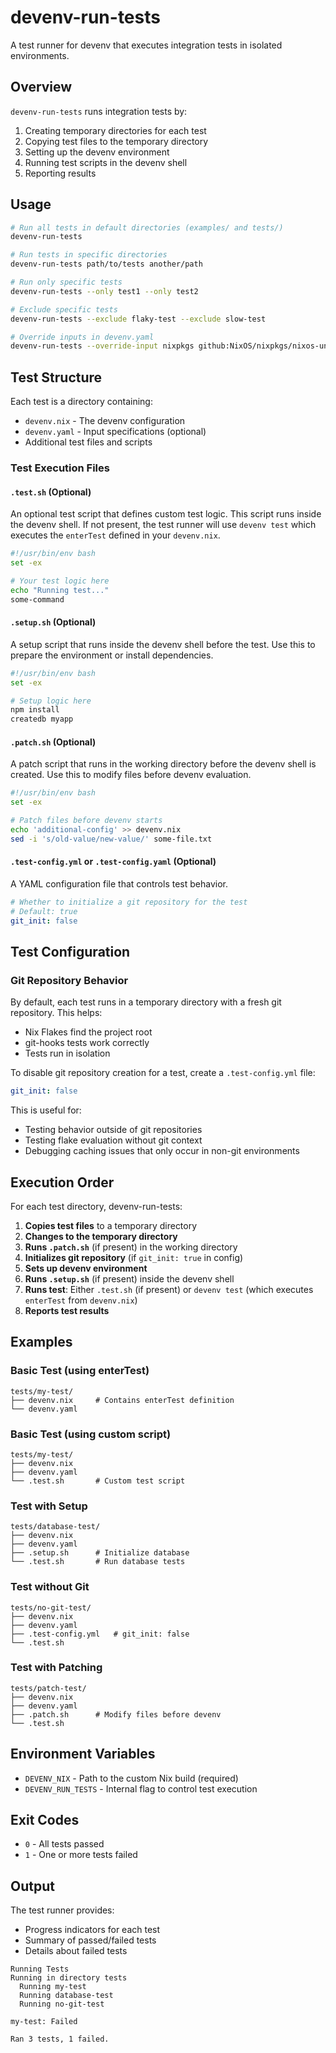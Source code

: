 # devenv-run-tests

A test runner for devenv that executes integration tests in isolated environments.

## Overview

`devenv-run-tests` runs integration tests by:
1. Creating temporary directories for each test
2. Copying test files to the temporary directory
3. Setting up the devenv environment
4. Running test scripts in the devenv shell
5. Reporting results

## Usage

```bash
# Run all tests in default directories (examples/ and tests/)
devenv-run-tests

# Run tests in specific directories
devenv-run-tests path/to/tests another/path

# Run only specific tests
devenv-run-tests --only test1 --only test2

# Exclude specific tests
devenv-run-tests --exclude flaky-test --exclude slow-test

# Override inputs in devenv.yaml
devenv-run-tests --override-input nixpkgs github:NixOS/nixpkgs/nixos-unstable
```

## Test Structure

Each test is a directory containing:
- `devenv.nix` - The devenv configuration
- `devenv.yaml` - Input specifications (optional)
- Additional test files and scripts

### Test Execution Files

#### `.test.sh` (Optional)
An optional test script that defines custom test logic. This script runs inside the devenv shell. If not present, the test runner will use `devenv test` which executes the `enterTest` defined in your `devenv.nix`.

```bash
#!/usr/bin/env bash
set -ex

# Your test logic here
echo "Running test..."
some-command
```

#### `.setup.sh` (Optional)
A setup script that runs inside the devenv shell before the test. Use this to prepare the environment or install dependencies.

```bash
#!/usr/bin/env bash
set -ex

# Setup logic here
npm install
createdb myapp
```

#### `.patch.sh` (Optional)
A patch script that runs in the working directory before the devenv shell is created. Use this to modify files before devenv evaluation.

```bash
#!/usr/bin/env bash
set -ex

# Patch files before devenv starts
echo 'additional-config' >> devenv.nix
sed -i 's/old-value/new-value/' some-file.txt
```

#### `.test-config.yml` or `.test-config.yaml` (Optional)
A YAML configuration file that controls test behavior.

```yaml
# Whether to initialize a git repository for the test
# Default: true
git_init: false
```

## Test Configuration

### Git Repository Behavior

By default, each test runs in a temporary directory with a fresh git repository. This helps:
- Nix Flakes find the project root
- git-hooks tests work correctly
- Tests run in isolation

To disable git repository creation for a test, create a `.test-config.yml` file:

```yaml
git_init: false
```

This is useful for:
- Testing behavior outside of git repositories
- Testing flake evaluation without git context
- Debugging caching issues that only occur in non-git environments

## Execution Order

For each test directory, devenv-run-tests:

1. **Copies test files** to a temporary directory
2. **Changes to the temporary directory**
3. **Runs `.patch.sh`** (if present) in the working directory
4. **Initializes git repository** (if `git_init: true` in config)
5. **Sets up devenv environment**
6. **Runs `.setup.sh`** (if present) inside the devenv shell
7. **Runs test**: Either `.test.sh` (if present) or `devenv test` (which executes `enterTest` from `devenv.nix`)
8. **Reports test results**

## Examples

### Basic Test (using enterTest)
```
tests/my-test/
├── devenv.nix     # Contains enterTest definition
└── devenv.yaml
```

### Basic Test (using custom script)
```
tests/my-test/
├── devenv.nix
├── devenv.yaml
└── .test.sh       # Custom test script
```

### Test with Setup
```
tests/database-test/
├── devenv.nix
├── devenv.yaml
├── .setup.sh      # Initialize database
└── .test.sh       # Run database tests
```

### Test without Git
```
tests/no-git-test/
├── devenv.nix
├── devenv.yaml
├── .test-config.yml   # git_init: false
└── .test.sh
```

### Test with Patching
```
tests/patch-test/
├── devenv.nix
├── devenv.yaml
├── .patch.sh      # Modify files before devenv
└── .test.sh
```

## Environment Variables

- `DEVENV_NIX` - Path to the custom Nix build (required)
- `DEVENV_RUN_TESTS` - Internal flag to control test execution

## Exit Codes

- `0` - All tests passed
- `1` - One or more tests failed

## Output

The test runner provides:
- Progress indicators for each test
- Summary of passed/failed tests
- Details about failed tests

```
Running Tests
Running in directory tests
  Running my-test
  Running database-test
  Running no-git-test

my-test: Failed

Ran 3 tests, 1 failed.
```